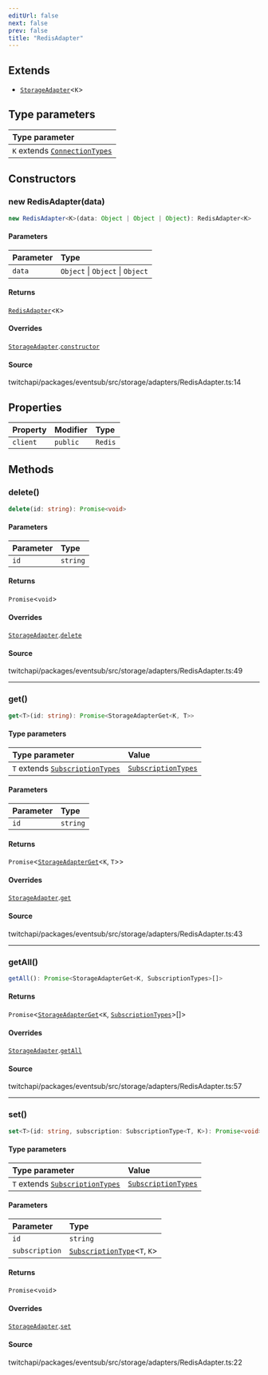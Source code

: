 ```yaml
---
editUrl: false
next: false
prev: false
title: "RedisAdapter"
---
```


## Extends

- [`StorageAdapter`](StorageAdapter.md)\<`K`\>

## Type parameters

| Type parameter |
| :------ |
| `K` extends [`ConnectionTypes`](../type-aliases/ConnectionTypes.md) |

## Constructors

### new RedisAdapter(data)

```ts
new RedisAdapter<K>(data: Object | Object | Object): RedisAdapter<K>
```

#### Parameters

| Parameter | Type |
| :------ | :------ |
| `data` | `Object` \| `Object` \| `Object` |

#### Returns

[`RedisAdapter`](RedisAdapter.md)\<`K`\>

#### Overrides

[`StorageAdapter`](StorageAdapter.md).[`constructor`](StorageAdapter.md#constructors)

#### Source

twitchapi/packages/eventsub/src/storage/adapters/RedisAdapter.ts:14

## Properties

| Property | Modifier | Type |
| :------ | :------ | :------ |
| `client` | `public` | `Redis` |

## Methods

### delete()

```ts
delete(id: string): Promise<void>
```

#### Parameters

| Parameter | Type |
| :------ | :------ |
| `id` | `string` |

#### Returns

`Promise`\<`void`\>

#### Overrides

[`StorageAdapter`](StorageAdapter.md).[`delete`](StorageAdapter.md#delete)

#### Source

twitchapi/packages/eventsub/src/storage/adapters/RedisAdapter.ts:49

***

### get()

```ts
get<T>(id: string): Promise<StorageAdapterGet<K, T>>
```

#### Type parameters

| Type parameter | Value |
| :------ | :------ |
| `T` extends [`SubscriptionTypes`](../enumerations/SubscriptionTypes.md) | [`SubscriptionTypes`](../enumerations/SubscriptionTypes.md) |

#### Parameters

| Parameter | Type |
| :------ | :------ |
| `id` | `string` |

#### Returns

`Promise`\<[`StorageAdapterGet`](../type-aliases/StorageAdapterGet.md)\<`K`, `T`\>\>

#### Overrides

[`StorageAdapter`](StorageAdapter.md).[`get`](StorageAdapter.md#get)

#### Source

twitchapi/packages/eventsub/src/storage/adapters/RedisAdapter.ts:43

***

### getAll()

```ts
getAll(): Promise<StorageAdapterGet<K, SubscriptionTypes>[]>
```

#### Returns

`Promise`\<[`StorageAdapterGet`](../type-aliases/StorageAdapterGet.md)\<`K`, [`SubscriptionTypes`](../enumerations/SubscriptionTypes.md)\>[]\>

#### Overrides

[`StorageAdapter`](StorageAdapter.md).[`getAll`](StorageAdapter.md#getall)

#### Source

twitchapi/packages/eventsub/src/storage/adapters/RedisAdapter.ts:57

***

### set()

```ts
set<T>(id: string, subscription: SubscriptionType<T, K>): Promise<void>
```

#### Type parameters

| Type parameter | Value |
| :------ | :------ |
| `T` extends [`SubscriptionTypes`](../enumerations/SubscriptionTypes.md) | [`SubscriptionTypes`](../enumerations/SubscriptionTypes.md) |

#### Parameters

| Parameter | Type |
| :------ | :------ |
| `id` | `string` |
| `subscription` | [`SubscriptionType`](../type-aliases/SubscriptionType.md)\<`T`, `K`\> |

#### Returns

`Promise`\<`void`\>

#### Overrides

[`StorageAdapter`](StorageAdapter.md).[`set`](StorageAdapter.md#set)

#### Source

twitchapi/packages/eventsub/src/storage/adapters/RedisAdapter.ts:22
